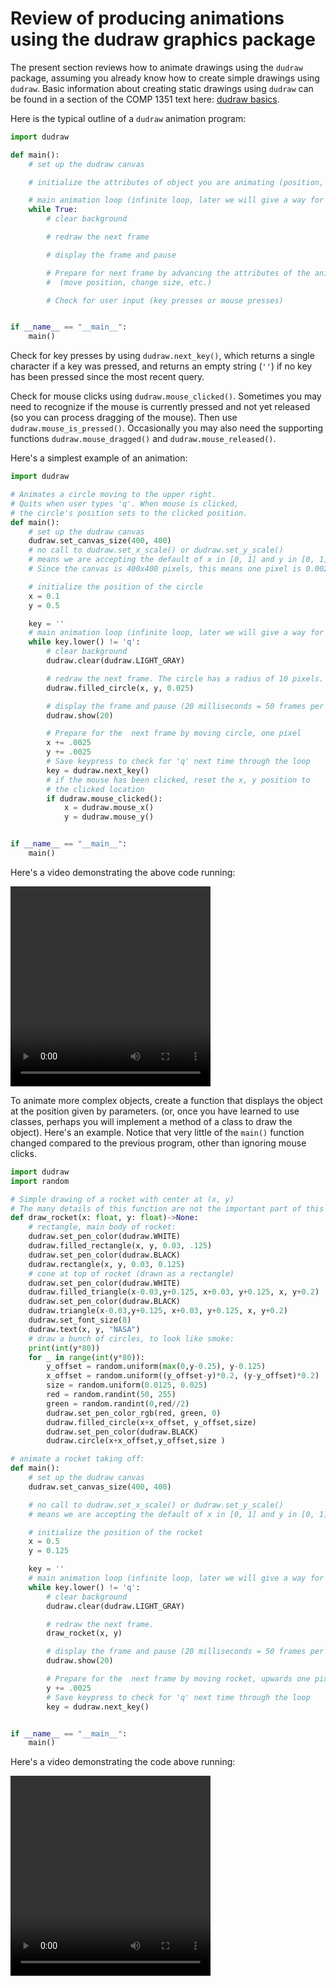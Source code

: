 # Review of producing animations using the dudraw graphics package

The present section reviews how to animate drawings using the `dudraw` package, assuming you already know how to create simple drawings using `dudraw`.
Basic information about creating static drawings using `dudraw` can be found in a section of the COMP 1351 text here: [dudraw basics](https://cs.du.edu/~intropython/intro-to-programming/dudraw_quickstart.html).

Here is the typical outline of a `dudraw` animation program:

```python
import dudraw

def main():
    # set up the dudraw canvas

    # initialize the attributes of object you are animating (position, size, etc.)

    # main animation loop (infinite loop, later we will give a way for users to quit)
    while True:
        # clear background

        # redraw the next frame

        # display the frame and pause

        # Prepare for next frame by advancing the attributes of the animated object(s)
        #  (move position, change size, etc.)

        # Check for user input (key presses or mouse presses)


if __name__ == "__main__":
    main()

```

Check for key presses by using `dudraw.next_key()`, which returns a single character if a key was pressed, and returns an empty string (`''`) if no key has been pressed since the most recent query.

Check for mouse clicks using `dudraw.mouse_clicked()`. Sometimes you may need to recognize if the mouse is currently pressed and not yet released (so you can process dragging of the mouse). Then use `dudraw.mouse_is_pressed()`. Occasionally you may also need the supporting functions `dudraw.mouse_dragged()` and `dudraw.mouse_released()`.

Here's a simplest example of an animation:
```python
import dudraw

# Animates a circle moving to the upper right.
# Quits when user types 'q'. When mouse is clicked,
# the circle's position sets to the clicked position.
def main():
    # set up the dudraw canvas
    dudraw.set_canvas_size(400, 400)
    # no call to dudraw.set_x_scale() or dudraw.set_y_scale()
    # means we are accepting the default of x in [0, 1] and y in [0, 1]
    # Since the canvas is 400x400 pixels, this means one pixel is 0.0025 units wide

    # initialize the position of the circle
    x = 0.1
    y = 0.5

    key = ''
    # main animation loop (infinite loop, later we will give a way for users to quit)
    while key.lower() != 'q':
        # clear background
        dudraw.clear(dudraw.LIGHT_GRAY)

        # redraw the next frame. The circle has a radius of 10 pixels.
        dudraw.filled_circle(x, y, 0.025)

        # display the frame and pause (20 milliseconds = 50 frames per second)
        dudraw.show(20)

        # Prepare for the  next frame by moving circle, one pixel
        x += .0025
        y += .0025
        # Save keypress to check for 'q' next time through the loop
        key = dudraw.next_key()
        # if the mouse has been clicked, reset the x, y position to
        # the clicked location
        if dudraw.mouse_clicked():
            x = dudraw.mouse_x()
            y = dudraw.mouse_y()        


if __name__ == "__main__":
    main()
```

[comment]: <> (https://github.com/user-attachments/assets/a540b4c6-e952-4814-bfbc-bac4b4b0f837)
Here's a video demonstrating the above code running:

<video src="https://cs.du.edu/~ftl/1352/videos/review/simplest_animation.mov" width="320" height="320" controls></video>



To animate more complex objects, create a function that displays the object at the position given by parameters. (or, once you have learned to use classes, perhaps you will implement a method of a class to draw the object). Here's an example. Notice that very little of the `main()` function changed compared to the previous program, other than ignoring mouse clicks.

```python
import dudraw
import random

# Simple drawing of a rocket with center at (x, y)
# The many details of this function are not the important part of this example.
def draw_rocket(x: float, y: float)->None:
    # rectangle, main body of rocket:
    dudraw.set_pen_color(dudraw.WHITE)
    dudraw.filled_rectangle(x, y, 0.03, .125)
    dudraw.set_pen_color(dudraw.BLACK)
    dudraw.rectangle(x, y, 0.03, 0.125)
    # cone at top of rocket (drawn as a rectangle)
    dudraw.set_pen_color(dudraw.WHITE)
    dudraw.filled_triangle(x-0.03,y+0.125, x+0.03, y+0.125, x, y+0.2)
    dudraw.set_pen_color(dudraw.BLACK)
    dudraw.triangle(x-0.03,y+0.125, x+0.03, y+0.125, x, y+0.2)
    dudraw.set_font_size(8)
    dudraw.text(x, y, "NASA")
    # draw a bunch of circles, to look like smoke:
    print(int(y*80))
    for _ in range(int(y*80)):
        y_offset = random.uniform(max(0,y-0.25), y-0.125)
        x_offset = random.uniform((y_offset-y)*0.2, (y-y_offset)*0.2)
        size = random.uniform(0.0125, 0.025)
        red = random.randint(50, 255)
        green = random.randint(0,red//2)
        dudraw.set_pen_color_rgb(red, green, 0)
        dudraw.filled_circle(x+x_offset, y_offset,size)
        dudraw.set_pen_color(dudraw.BLACK)
        dudraw.circle(x+x_offset,y_offset,size )

# animate a rocket taking off:
def main():
    # set up the dudraw canvas
    dudraw.set_canvas_size(400, 400)

    # no call to dudraw.set_x_scale() or dudraw.set_y_scale()
    # means we are accepting the default of x in [0, 1] and y in [0, 1]

    # initialize the position of the rocket
    x = 0.5
    y = 0.125

    key = ''
    # main animation loop (infinite loop, later we will give a way for users to quit)
    while key.lower() != 'q':
        # clear background
        dudraw.clear(dudraw.LIGHT_GRAY)

        # redraw the next frame.
        draw_rocket(x, y)

        # display the frame and pause (20 milliseconds = 50 frames per second)
        dudraw.show(20)

        # Prepare for the  next frame by moving rocket, upwards one pixel
        y += .0025
        # Save keypress to check for 'q' next time through the loop
        key = dudraw.next_key()      


if __name__ == "__main__":
    main()
```

Here's a video demonstrating the code above running:

<video src="https://cs.du.edu/~ftl/1352/videos/review/rocket_animation.mov" width="320" height="320" controls></video>





